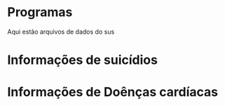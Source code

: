 # Programas
Aqui estão arquivos de dados do sus

# Informações de suicídios

# Informações de Doênças cardíacas
